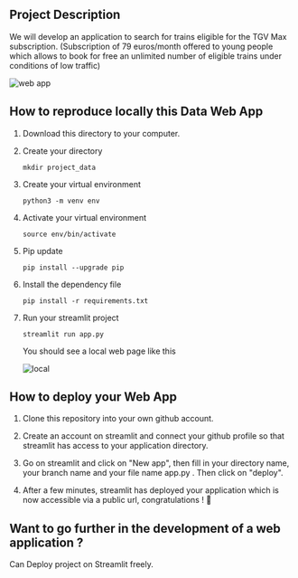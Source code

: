 ## Project Description

We will develop an application to search for trains eligible for the TGV Max subscription. (Subscription of 79 euros/month offered to young people which allows to book for free an unlimited number of eligible trains under conditions of low traffic)


![web app](https://user-images.githubusercontent.com/67114372/191899670-8783fa6d-29e3-4fb8-af4f-a1736020a3ee.png)



## How to reproduce locally this Data Web App

1) Download this directory to your computer.

2) Create your directory
      ````
      mkdir project_data
      ````
3) Create your virtual environment
    ````
    python3 -m venv env
    ````

4) Activate your virtual environment
    ````
    source env/bin/activate
    ````

5) Pip update
    ````
    pip install --upgrade pip
    ````

6) Install the dependency file
    ````
    pip install -r requirements.txt
    ````
    
7) Run your streamlit project
    ````
    streamlit run app.py
    ````
    
    You should see a local web page like this

    ![local](https://user-images.githubusercontent.com/67114372/191900559-130a252d-74ff-478d-a1a3-b0dacabb0cfb.png)


## How to deploy your Web App

1) Clone this repository into your own github account.

2) Create an account on streamlit and connect your github profile so that streamlit has access to your application directory.

3) Go on streamlit and click on "New app", then fill in your directory name, your branch name and your file name app.py . Then click on "deploy".

4) After a few minutes, streamlit has deployed your application which is now accessible via a public url, congratulations ! 🎉


## Want to go further in the development of a web application ?
Can Deploy project on Streamlit freely.
